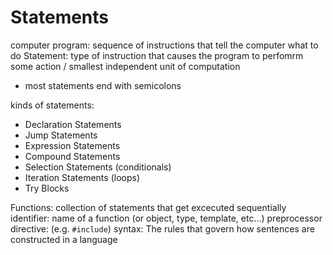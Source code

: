 # Statements
computer program: sequence of instructions that tell the computer what to do
Statement: type of instruction that causes the program to perfomrm some action / smallest independent unit of computation
- most statements end with semicolons

kinds of statements:
- Declaration Statements
- Jump Statements
- Expression Statements
- Compound Statements
- Selection Statements (conditionals)
- Iteration Statements (loops)
- Try Blocks

Functions: collection of statements that get excecuted sequentially
identifier: name of a function (or object, type, template, etc...)
preprocessor directive: (e.g. `#include`) 
syntax: The rules that govern how sentences are constructed in a language
